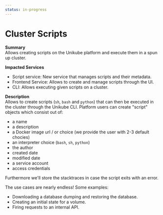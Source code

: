 ```yaml
---
status: in-progress
---
```


# Cluster Scripts

**Summary**  
Allows creating scripts on the Unikube platform and execute them in a spun up cluster.

**Impacted Services**  
- Script service: New service that manages scripts and their metadata.
- Frontend Service: Allows to create and manage scripts through the UI.
- CLI: Allows executing given scripts on a cluster.

**Description**  
Allows to create scripts (`sh`, `bash` and `python`) that can then be executed in the cluster
through the Unikube CLI.
Platform users can create "script" objects which consist out of:
- a name
- a description
- a Docker image url / or choice (we provide the user with 2-3 default chocies)
- an interpreter choice (`bash`, `sh`, `python`)
- the author
- created date
- modified date
- a service account
- access credentials

Furthermore we'll store the stacktraces in case the script exits with an error.

The use cases are nearly endless! Some examples:

- Downloading a database dumping and restoring the database.
- Creating an initial state for a volume.
- Firing requests to an internal API.
